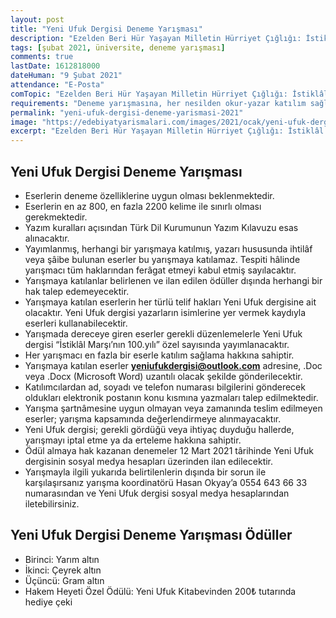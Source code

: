 ```yaml
---
layout: post
title: "Yeni Ufuk Dergisi Deneme Yarışması"
description: "Ezelden Beri Hür Yaşayan Milletin Hürriyet Çığlığı: İstiklâl Marşı konulu Yeni Ufuk Dergisi Deneme Yarışması düzenleniyor"
tags: [şubat 2021, üniversite, deneme yarışması]
comments: true
lastDate: 1612818000 
dateHuman: "9 Şubat 2021"
attendance: "E-Posta"
comTopic: "Ezelden Beri Hür Yaşayan Milletin Hürriyet Çığlığı: İstiklâl Marşı"
requirements: "Deneme yarışmasına, her nesilden okur-yazar katılım sağlayabilir"
permalink: "yeni-ufuk-dergisi-deneme-yarismasi-2021"
image: "https://edebiyatyarismalari.com/images/2021/ocak/yeni-ufuk-dergisi-deneme-yarismasi.jpg"
excerpt: "Ezelden Beri Hür Yaşayan Milletin Hürriyet Çığlığı: İstiklâl Marşı konulu Yeni Ufuk Dergisi Deneme Yarışması düzenleniyor"
---
```


## Yeni Ufuk Dergisi Deneme Yarışması
- Eserlerin deneme özelliklerine uygun olması beklenmektedir.
- Eserlerin en az 800, en fazla 2200 kelime ile sınırlı olması gerekmektedir.
- Yazım kuralları açısından Türk Dil Kurumunun Yazım Kılavuzu esas alınacaktır.
- Yayımlanmış, herhangi bir yarışmaya katılmış, yazarı hususunda ihtilâf veya şâibe bulunan eserler bu yarışmaya katılamaz. Tespiti hâlinde yarışmacı tüm haklarından ferâgat etmeyi kabul etmiş sayılacaktır.
- Yarışmaya katılanlar belirlenen ve ilan edilen ödüller dışında herhangi bir hak talep edemeyecektir.
- Yarışmaya katılan eserlerin her türlü telif hakları Yeni Ufuk dergisine ait olacaktır. Yeni Ufuk dergisi yazarların isimlerine yer vermek kaydıyla eserleri kullanabilecektir.
- Yarışmada dereceye giren eserler gerekli düzenlemelerle Yeni Ufuk dergisi “İstiklâl Marşı’nın 100.yılı” özel sayısında yayımlanacaktır.
- Her yarışmacı en fazla bir eserle katılım sağlama hakkına sahiptir.
- Yarışmaya katılan eserler **yeniufukdergisi@outlook.com** adresine, .Doc veya .Docx (Microsoft Word) uzantılı olacak şekilde gönderilecektir.
- Katılımcılardan ad, soyadı ve telefon numarası bilgilerini gönderecek oldukları elektronik postanın konu kısmına yazmaları talep edilmektedir.
- Yarışma şartnâmesine uygun olmayan veya zamanında teslim edilmeyen eserler; yarışma kapsamında değerlendirmeye alınmayacaktır.
- Yeni Ufuk dergisi; gerekli gördüğü veya ihtiyaç duyduğu hallerde, yarışmayı iptal etme ya da erteleme hakkına sahiptir.
- Ödül almaya hak kazanan denemeler 12 Mart 2021 târihinde Yeni Ufuk dergisinin sosyal medya hesapları üzerinden ilan edilecektir.
- Yarışmayla ilgili yukarıda belirtilenlerin dışında bir sorun ile karşılaşırsanız yarışma koordinatörü Hasan Okyay’a 0554 643 66 33 numarasından ve Yeni Ufuk dergisi sosyal medya hesaplarından iletebilirsiniz.

## Yeni Ufuk Dergisi Deneme Yarışması Ödüller
- Birinci: Yarım altın
- İkinci: Çeyrek altın
- Üçüncü: Gram altın
- Hakem Heyeti Özel Ödülü: Yeni Ufuk Kitabevinden 200₺ tutarında hediye çeki